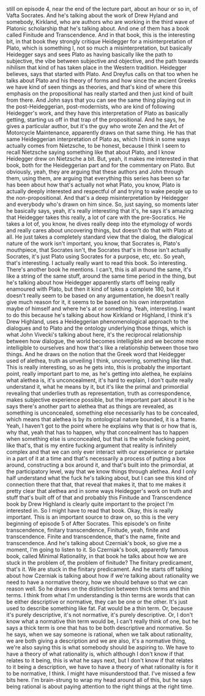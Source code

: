 still on episode 4, near the end of the lecture part, about an hour or so in, of Vafta Socrates.
And he's talking about the work of Drew Hyland and somebody, Kirkland, who are authors who
are working in the third wave of Platonic scholarship that he's talking about. And one
of them has a book called Finitude and Transcendence. And in that book, this is the interesting
bit, in that book they strongly critique Heidegger for a misinterpretation of Plato, which is
something I, not so much a misinterpretation, but basically Heidegger says and sees Plato
as having basically like the path to subjective, the vibe between subjective and objective,
and the path towards nihilism that kind of has taken place in the Western tradition.
Heidegger believes, says that started with Plato. And Dreyfus calls on that too when
he talks about Plato and his theory of forms and how since the ancient Greeks we have kind
of seen things as theories, and that's kind of where this emphasis on the propositional
has really started and then just kind of built from there. And John says that you can see
the same thing playing out in the post-Heideggerian, post-modernists, who are kind of following
Heidegger's work, and they have this interpretation of Plato as basically getting, starting us
off in that trap of the propositional. And he says, he gives a particular author, but
it's the guy who wrote Zen and the Art of Motorcycle Maintenance, apparently draws on
that same thing. He has that same Heideggerian interpretation of Plato as, which I think
in some ways actually comes from Nietzsche, to be honest, because I think I seem to recall
Nietzsche saying something like that about Plato, and I know Heidegger drew on Nietzsche
a bit. But, yeah, it makes me interested in that book, both for the Heideggerian part
and for the commentary on Plato. But obviously, yeah, they are arguing that these authors
and John through them, using them, are arguing that everything this series has been so far
has been about how that's actually not what Plato, you know, Plato is actually deeply
interested and respectful of and trying to wake people up to the non-propositional. And
that's a deep misinterpretation by Heidegger and everybody who's drawn on him since.
So, just saying, so moments later he basically says, yeah, it's really interesting that it's,
he says it's amazing that Heidegger takes this really, a lot of care with the pre-Socratics.
He takes a lot of, you know, he dives really deep into the etymology of words and really
cares about uncovering things, but doesn't do that with Plato at all. He just takes a
completely standard view that the dialog, the dialogical nature of the work isn't important,
you know, that Socrates is, Plato's mouthpiece, that Socrates isn't, the Socrates that's in
those isn't actually Socrates, it's just Plato using Socrates for a purpose, etc, etc. So
yeah, that's interesting. I actually really want to read this book.
So interesting. There's another book he mentions. I can't, this is all around the same, it's
like a string of the same stuff, around the same time period in the thing, but he's talking
about how Heidegger apparently starts off being really enamoured with Plato, but then
it kind of takes a complete 180, but it doesn't really seem to be based on any argumentation,
he doesn't really give much reason for it, it seems to be based on his own interpretation
maybe of himself and where he's at or something. Yeah, interesting.
I want to do this because he's talking about how Kirkland or Highland, I think it's Drew
Highland, uses a Heideggerian phenomenological approach to the dialogues and to Plato and
the ontology underlying those things, which is what John Vivecki's talking about here,
it's the reciprocal relationship between how dialogue, the world becomes intelligible and
we become more intelligible to ourselves and how that's like a relationship between those
two things. And he draws on the notion that the Greek word that Heidegger used of alethea,
truth as unveiling I think, uncovering, something like that. This is really interesting, so
as he gets into, this is probably the important point, really important part to me, as he's
getting into alethea, he explains what alethea is, it's unconcealment, it's hard to explain,
I don't quite really understand it, what he means by it, but it's like the primal
and primordial revealing that underlies truth as representation, truth as correspondence,
makes subjective experience possible, but the important part about it is he says there's
another part to alethea that as things are revealed, as something is unconcealed, something
else necessarily has to be concealed, which means that alethea is by its ontological nature
bounded, it is a frame. Yeah, I haven't got to the point where he explains why that is
or how that is, why that, yeah that has to happen, why that concealment has to happen
when something else is unconcealed, but that is the whole fucking point, like that's, that
is my entire fucking argument that reality is infinitely complex and that we can only
ever interact with our experience or partake in a part of it at a time and that's necessarily
a process of putting a box around, constructing a box around it, and that's built into the
primordial, at the participatory level, way that we know things through alethea. And I
only half understand what the fuck he's talking about, but I can see this kind of connection
there that that, that reveal that makes it, that to me makes it pretty clear that alethea
and in some ways Heidegger's work on truth and stuff that's built off of that and probably
this Finitude and Transcendence book by Drew Highland is clearly quite important to the
project I'm interested in. So I might have to read that book. Okay, this is really important.
This is an important source to draw on, so this is the very beginning of episode 5 of
After Socrates. This episode's on finite transcendence, finitary transcendence, Finitude, yeah, finite
and transcendence. Finite and transcendence, that's the name, finite and transcendence.
And he's talking about Czerniak's book, so give me a moment, I'm going to listen to it.
So Czerniak's book, apparently famous book, called Minimal Rationality, in that book he
talks about how we are stuck in the problem of, the problem of finitude? The finitary
predicament, that's it. We are stuck in the finitary predicament. And he starts off talking
about how Czerniak is talking about how if we're talking about rationality we need to
have a normative theory, how we should behave so that we can reason well. So he draws on
the distinction between thick terms and thin terms. I think from what I'm understanding
is thin terms are words that can be either descriptive or normative, they can be one
or the other. It's just used to describe something like fat. Fat would be a thin term. Or, because
it's purely descriptive, it's not normative, it's purely descriptive. Or, I don't know
what a normative thin term would be, I can't really think of one, but he says a thick term
is one that has to be both descriptive and normative. So he says, when we say someone
is rational, when we talk about rationality, we are both giving a description and we are
also, it's a normative thing, we're also saying this is what somebody should be aspiring to.
We have to have a theory of what rationality is, which although I don't know if that relates
to it being, this is what he says next, but I don't know if that relates to it being a
description, we have to have a theory of what rationality is for it to be normative, I think.
I might have misunderstood that. I've missed a few bits here. I'm brain-strung to wrap
my head around all of this, but he says being rational is about paying attention to the
right things at the right time.
